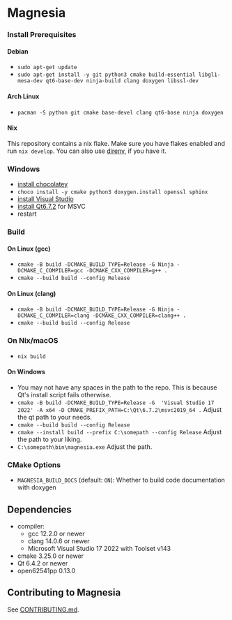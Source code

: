 # Magnesia

### Install Prerequisites
#### Debian
- `sudo apt-get update`
- `sudo apt-get install -y git python3 cmake build-essential libgl1-mesa-dev qt6-base-dev ninja-build clang doxygen libssl-dev`

#### Arch Linux
- `pacman -S python git cmake base-devel clang qt6-base ninja doxygen`

#### Nix
This repository contains a nix flake. Make sure you have flakes enabled and run `nix develop`. You can also use
[direnv](https://direnv.net/), if you have it.

### Windows
- [install chocolatey](https://chocolatey.org/install)
- `choco install -y cmake python3 doxygen.install openssl sphinx`
- [install Visual Studio](https://visualstudio.microsoft.com/downloads)
- [install Qt6.7.2](https://doc.qt.io/qt-6/get-and-install-qt.html) for MSVC
- restart

### Build
#### On Linux (gcc)
- `cmake -B build -DCMAKE_BUILD_TYPE=Release -G Ninja -DCMAKE_C_COMPILER=gcc -DCMAKE_CXX_COMPILER=g++ .`
- `cmake --build build --config Release`

#### On Linux (clang)
- `cmake -B build -DCMAKE_BUILD_TYPE=Release -G Ninja -DCMAKE_C_COMPILER=clang -DCMAKE_CXX_COMPILER=clang++ .`
- `cmake --build build --config Release`

### On Nix/macOS
- `nix build`

#### On Windows
- You may not have any spaces in the path to the repo. This is because Qt's install script fails otherwise.
- `cmake -B build -DCMAKE_BUILD_TYPE=Release -G  'Visual Studio 17 2022' -A x64 -D CMAKE_PREFIX_PATH=C:\Qt\6.7.2\msvc2019_64 .` Adjust the qt path to your needs.
- `cmake --build build --config Release`
- `cmake --install build --prefix C:\somepath --config Release` Adjust the path to your liking.
- `C:\somepath\bin\magnesia.exe` Adjust the path.

### CMake Options
- `MAGNESIA_BUILD_DOCS` (default: `ON`): Whether to build code documentation with doxygen

## Dependencies
- compiler:
    - gcc 12.2.0 or newer
    - clang 14.0.6 or newer
    - Microsoft Visual Studio 17 2022 with Toolset v143
- cmake 3.25.0 or newer
- Qt 6.4.2 or newer
- open62541pp 0.13.0

## Contributing to Magnesia
See [CONTRIBUTING.md](CONTRIBUTING.md).
